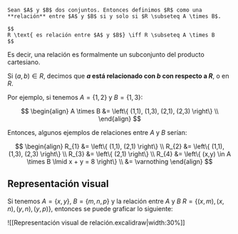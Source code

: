 ```ad-definition

Sean $A$ y $B$ dos conjuntos. Entonces definimos $R$ como una **relación** entre $A$ y $B$ si y solo si $R \subseteq A \times B$.

$$
R \text{ es relación entre $A$ y $B$} \iff R \subseteq A \times B
$$

```

Es decir, una relación es formalmente un subconjunto del producto cartesiano.

Si $(a, b) \in R$, decimos que **$a$ está relacionado con $b$ con respecto a $R$**, o en $R$.

Por ejemplo, si tenemos $A = \left\{ 1, 2 \right\}$ y $B = \left\{ 1, 3 \right\}$:

$$
\begin{align}
A \times B &= \left\{ (1,1), (1,3), (2,1), (2,3) \right\} \\
\end{align}
$$

Entonces, algunos ejemplos de relaciones entre $A$ y $B$ serían:

$$
\begin{align}
R_{1} &= \left\{ (1,1), (2,1) \right\} \\
R_{2} &= \left\{ (1,1), (1,3), (2,3) \right\} \\
R_{3} &= \left\{ (2,1) \right\} \\
R_{4} &= \left\{ (x,y) \in A \times B \lmid x + y = 8 \right\} \\
&= \varnothing
\end{align}
$$

## Representación visual

Si tenemos $A = \left\{ x, y \right\}$, $B = \left\{ m, n, p \right\}$ y la relación entre $A$ y $B$ $R = \left\{ (x, m), (x, n), (y, n), (y, p) \right\}$, entonces se puede graficar lo siguiente:

![[Representación visual de relación.excalidraw|width:30%]]
